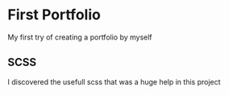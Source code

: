 # First Portfolio
My first try of creating a portfolio by myself
## SCSS
I discovered the usefull scss that was a huge help in this project
